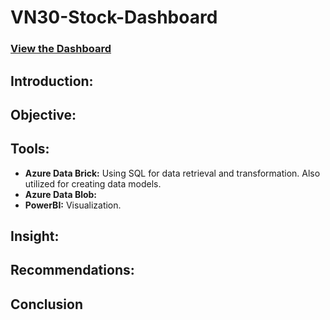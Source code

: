 # VN30-Stock-Dashboard
### [View the Dashboard](https://project.novypro.com/4JPpvp)

## Introduction:

## Objective:

## Tools:
- **Azure Data Brick:** Using SQL for data retrieval and transformation. Also utilized for creating data models.
- **Azure Data Blob:**
- **PowerBI:** Visualization.
  
## Insight:

## Recommendations:

## Conclusion


